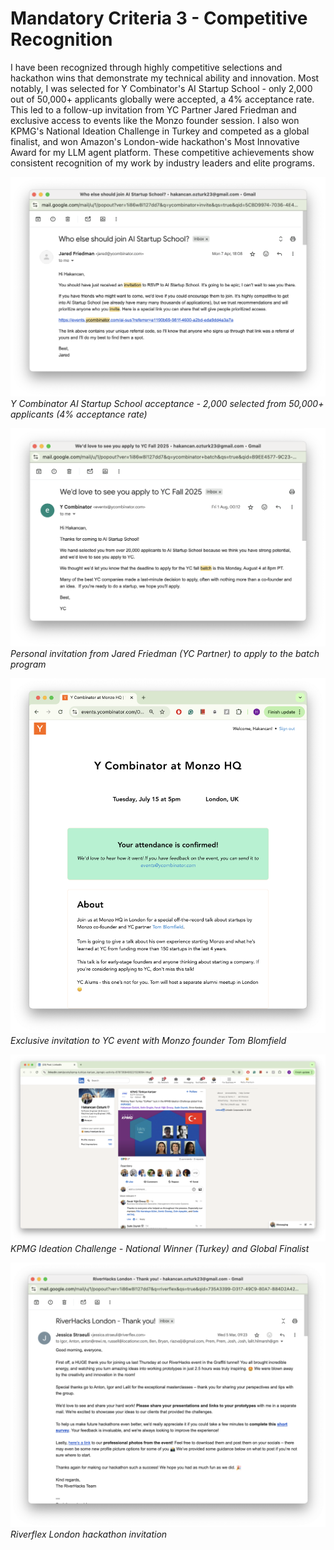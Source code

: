 # Mandatory Criteria 3 - Competitive Recognition

I have been recognized through highly competitive selections and hackathon wins that demonstrate my technical ability and innovation. Most notably, I was selected for Y Combinator's AI Startup School - only 2,000 out of 50,000+ applicants globally were accepted, a 4% acceptance rate. This led to a follow-up invitation from YC Partner Jared Friedman and exclusive access to events like the Monzo founder session. I also won KPMG's National Ideation Challenge in Turkey and competed as a global finalist, and won Amazon's London-wide hackathon's Most Innovative Award for my LLM agent platform. These competitive achievements show consistent recognition of my work by industry leaders and elite programs.

![YC AI Startup School](raw/yc-ai-sus-invite.png)
_Y Combinator AI Startup School acceptance - 2,000 selected from 50,000+ applicants (4% acceptance rate)_

![YC Batch Invitation](raw/yc-batch-invite.png)
_Personal invitation from Jared Friedman (YC Partner) to apply to the batch program_

![YC Monzo Event](raw/yc-monzo-invite.png)
_Exclusive invitation to YC event with Monzo founder Tom Blomfield_

![KPMG National Winner](raw/hackathon-kpmg.png)
_KPMG Ideation Challenge - National Winner (Turkey) and Global Finalist_

![Riverflex Invitation](raw/hackathon-riverhacks.png)
_Riverflex London hackathon invitation_
